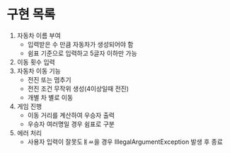 # 구현 목록

1. 자동차 이름 부여
   - 입력받은 수 만큼 자동차가 생성되어야 함
   - 쉼표 기준으로 입력하고 5글자 이하만 가능
2. 이동 횟수 입력
3. 자동차 이동 기능
   - 전진 또는 멈추기
   - 전진 조건 무작위 생성(4이상일때 전진)
   - 개별 차 별로 이동
4. 게임 진행
   - 이동 거리를 계산하여 우승자 출력
   - 우승자 여러명일 경우 쉼표로 구분
5. 에러 처리
   - 사용자 입력이 잘못도ㅒㅆ을 경우 IllegalArgumentException 발생 후 종료
